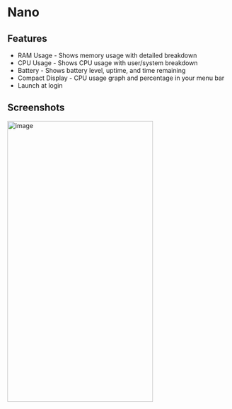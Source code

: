 # Nano

## Features

-  RAM Usage - Shows memory usage with detailed breakdown
-  CPU Usage - Shows CPU usage with user/system breakdown
-  Battery - Shows battery level, uptime, and time remaining
-  Compact Display - CPU usage graph and percentage in your menu bar
-  Launch at login

## Screenshots

<img width="329" height="635" alt="image" src="https://github.com/user-attachments/assets/c36ad68e-1c27-485e-9d8c-87ef30c3aa2f" />
